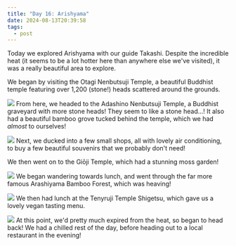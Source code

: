 ```yaml
---
title: "Day 16: Arishyama"
date: 2024-08-13T20:39:58
tags:
  - post
---
```

Today we explored Arishyama with our guide Takashi. Despite the incredible heat (it seems to be a lot hotter here than anywhere else we've visited), it was a really beautiful area to explore.

We began by visiting the Otagi Nenbutsuji Temple, a beautiful Buddhist temple featuring over 1,200 (stone!) heads scattered around the grounds.

![](/japan/media/pxl_20240813_000453891.jpg)
From here, we headed to the Adashino Nenbutsuji Temple, a Buddhist graveyard with more stone heads! They seem to like a stone head...! It also had a beautiful bamboo grove tucked behind the temple, which we had *almost* to ourselves!

![](/japan/media/pxl_20240813_005449129.portrait.original.jpg)
Next, we ducked into a few small shops, all with lovely air conditioning, to buy a few beautiful souvenirs that we probably don't need!

We then went on to the Giōji Temple, which had a stunning moss garden!

![](/japan/media/1000021062.jpg)
We began wandering towards lunch, and went through the far more famous Arashiyama Bamboo Forest, which was heaving! 

![](/japan/media/pxl_20240813_025601914.jpg)
We then had lunch at the Tenyruji Temple Shigetsu, which gave us a lovely vegan tasting menu.

![](/japan/media/1000021136.jpg)
At this point, we'd pretty much expired from the heat, so began to head back! We had a chilled rest of the day, before heading out to a local restaurant in the evening!

